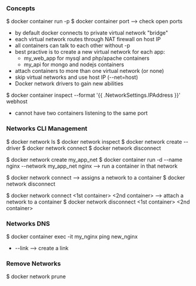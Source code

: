 ### Concepts 

$ docker container run -p
$ docker container port <container> --> check open ports 

- by default docker connects to private virtual network "bridge"
- each virtual network routes through NAT firewall on host IP
- all containers can talk to each other without -p
- best practive is to create a new virtual network for each app:
    - my_web_app for mysql and php/apache containers 
    - my_api for mongo and nodejs containers 
- attach containers to more than one virtual network (or none)
- skip virtual networks and use host IP (--net=host)
- Docker network drivers to gain new abilities 

$ docker container inspect --format '{{ .NetworkSettings.IPAddress }}' webhost 

- cannot have two containers listening to the same port 

### Networks CLI Management 

$ docker network ls
$ docker network inspect <network>
$ docker network create --driver 
$ docker network connect 
$ docker network disconnect 

$ docker network create my_app_net
$ docker container run -d --name nginx --network my_app_net nginx --> run a container in that network 

$ docker network connect <network> <continer> --> assigns a network to a container 
$ docker network disconnect <network> <continer> 


$ docker network connect <1st container> <2nd container> --> attach a network to a container
$ docker network disconnect <1st container> <2nd container> 

### Networks DNS

$ docker container exec -it my_nginx ping new_nginx
- --link --> create a link 

### Remove Networks 

$ docker network prune 